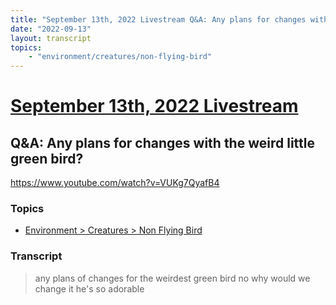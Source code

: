 ```yaml
---
title: "September 13th, 2022 Livestream Q&A: Any plans for changes with the weird little green bird?"
date: "2022-09-13"
layout: transcript
topics:
    - "environment/creatures/non-flying-bird"
---
```

# [September 13th, 2022 Livestream](../2022-09-13.md)
## Q&A: Any plans for changes with the weird little green bird?
https://www.youtube.com/watch?v=VUKg7QyafB4

### Topics
* [Environment > Creatures > Non Flying Bird](../topics/environment/creatures/non-flying-bird.md)

### Transcript

> any plans of changes for the weirdest green bird no why would we change it he's so adorable
